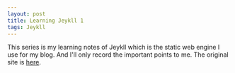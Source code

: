 ```yaml
---
layout: post
title: Learning Jeykll 1
tags: Jeykll
---
```


This series is my learning notes of Jeykll which is the static web engine I use for my blog. And I'll only record the important points to me. The original site is [here](http://www.andrewmunsell.com/tutorials/jekyll-by-example/index.html).